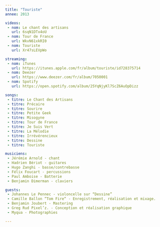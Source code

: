 ```yaml
---
title: "Touriste"
annee: 2013

videos:
 - nom: Le chant des artisans
   url: 6sqN1DTx4oU
 - nom: Tour de France
   url: WkvN61xkRI0
 - nom: Touriste
   url: Xr47sLEVpWo

streaming:
 - nom: iTunes
   url: https://itunes.apple.com/fr/album/touriste/id728375714
 - nom: Deezer
   url: https://www.deezer.com/fr/album/7050001
 - nom: Spotify
   url: https://open.spotify.com/album/25YqNjyKl7ScZ6AuOpDizz

songs:
 - titre: Le Chant des Artisans
 - titre: Précaire
 - titre: Sourire
 - titre: Petite Geek
 - titre: Misogyne
 - titre: Tour de France
 - titre: Je Suis Vert
 - titre: La Mélodie
 - titre: Irrévérencieux
 - titre: Dessine
 - titre: Touriste

musiciens:
 - Jérémie Arnold - chant
 - Hadrien Bériot - guitares
 - Hugo Zanghi - basse/contrebasse
 - Félix Foucart - percussions
 - Paul Amboise - Batterie
 - Benjamin Dimerman - claviers

guests:
 - Johannes Le Pennec - violoncelle sur “Dessine”
 - Camille Ballon “Tom Fire“ - Enregistrement, réalisation et mixage.
 - Benjamin Joubert - Mastering
 - Greg Rud Pixel’z. - Conception et réalisation graphique
 - Myqua - Photographies

---
```

